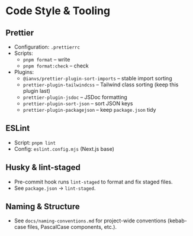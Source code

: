 # Code Style & Tooling

## Prettier

- Configuration: `.prettierrc`
- Scripts:
  - `pnpm format` – write
  - `pnpm format:check` – check
- Plugins:
  - `@ianvs/prettier-plugin-sort-imports` – stable import sorting
  - `prettier-plugin-tailwindcss` – Tailwind class sorting (keep this plugin last)
  - `prettier-plugin-jsdoc` – JSDoc formatting
  - `prettier-plugin-sort-json` – sort JSON keys
  - `prettier-plugin-packagejson` – keep `package.json` tidy

## ESLint

- Script: `pnpm lint`
- Config: `eslint.config.mjs` (Next.js base)

## Husky & lint-staged

- Pre-commit hook runs `lint-staged` to format and fix staged files.
- See `package.json` → `lint-staged`.

## Naming & Structure

- See `docs/naming-conventions.md` for project-wide conventions (kebab-case files, PascalCase components, etc.).
